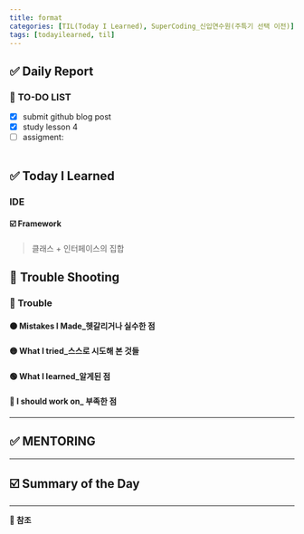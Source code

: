 ```yaml
---
title: format
categories: [TIL(Today I Learned), SuperCoding_신입연수원(주특기 선택 이전)]
tags: [todayilearned, til]
---
```


## ✅ Daily Report

### 📌 **TO-DO LIST**

- [x] submit github blog post
- [x] study lesson 4
- [ ] assigment:
      <br>
      <br>

## ✅ Today I Learned

### **IDE**

#### ☑️ Framework

> 클래스 + 인터페이스의 집합

## 🐛 Trouble Shooting

### **🔴 Trouble**

#### **🟠 Mistakes I Made\_헷갈리거나 실수한 점**

#### **🟡 What I tried\_스스로 시도해 본 것들**

#### **🟢 What I learned\_알게된 점**

#### **🔵 I should work on\_ 부족한 점**

---

## ✅ MENTORING

---

## ☑️ Summary of the Day <br>

---

**💟 참조**
